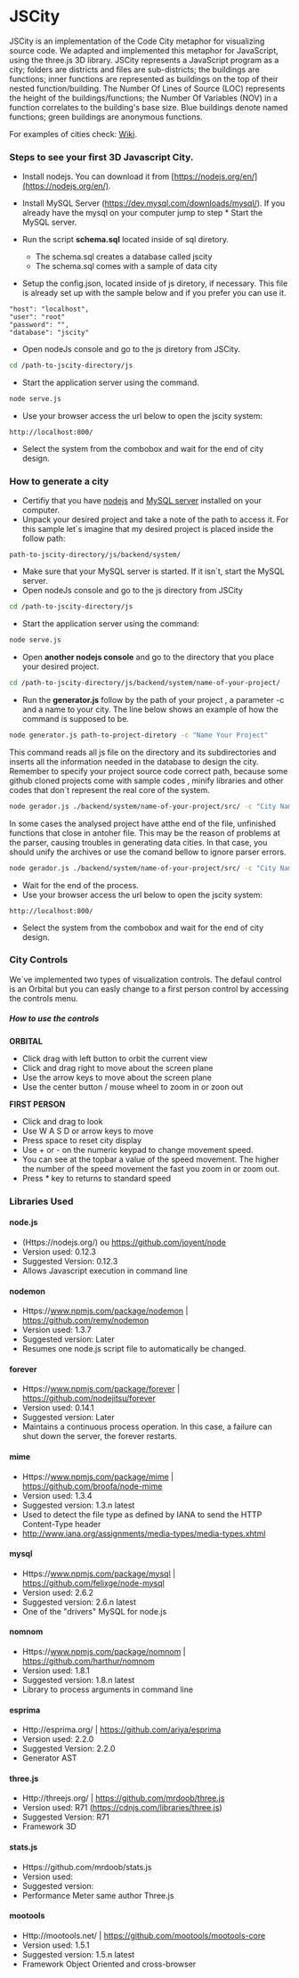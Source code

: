 # JSCity
   JSCity is an implementation of the Code City metaphor for visualizing source code. We adapted and implemented this metaphor for JavaScript, using the three.js 3D library.
   JSCity represents a JavaScript program as a city; folders are districts and files are sub-districts; the buildings are functions; inner functions are represented as buildings on the top of their nested function/building.
   The Number Of Lines of Source (LOC) represents the height of the buildings/functions; the Number Of Variables (NOV) in a function correlates to the building's base size. Blue buildings denote named functions; green buildings are anonymous functions.
   
   For examples of cities check: [Wiki](https://github.com/ASERG-UFMG/JSCity/wiki/JSCITY).
   
### Steps to see your first 3D Javascript City.
* Install nodejs. You can download it from [https://nodejs.org/en/](https://nodejs.org/en/).
* Install MySQL Server (https://dev.mysql.com/downloads/mysql/).  If you already have the mysql on your computer jump to step * Start the MySQL server.
* Run the script **schema.sql** located inside of sql diretory.
   - The schema.sql creates a database called jscity
   - The schema.sql comes with a sample of data city

* Setup the config.json, located inside of js diretory, if necessary. This file is already set up with the sample below and if you prefer you can use it.
```
"host": "localhost",
"user": "root"
"password": "",
"database": "jscity"
```
* Open nodeJs console and go to the js diretory from JSCity.
```sh
cd /path-to-jscity-directory/js
```
* Start the application server using the command.
```sh
node serve.js
```
* Use your browser access the url below to open the jscity system:
```
http://localhost:800/
```
* Select the system from the combobox and wait for the end of city design.

### How to generate a city

* Certifiy that you have [nodejs](https://nodejs.org/en/) and [MySQL server](https://dev.mysql.com/downloads/mysql/) installed on your computer.
* Unpack your desired project and take a note of the path to access it. For this sample let`s imagine that my desired project is placed  inside the follow path:
```
path-to-jscity-directory/js/backend/system/
```
* Make sure that your MySQL server is started.  If it isn`t, start the MySQL server.
* Open nodeJs console and go to the js directory from JSCity
```sh
cd /path-to-jscity-directory/js
``` 
* Start the application server using the command:
```sh
node serve.js
```
* Open **another nodejs console** and go to the directory that you place your desired project.
```sh
cd /path-to-jscity-directory/js/backend/system/name-of-your-project/
```
* Run the **generator.js** follow by the path of your project , a parameter -c and a name to your city. The  line below shows an example of how the command is supposed to be.
```sh
node generator.js path-to-project-diretory -c "Name Your Project"
```
This command reads all js file on the directory and its subdirectories and inserts  all the information   needed in the database to design the city. Remember to specify your project source code correct path, because some github cloned projects come with sample codes , minify libraries and other codes that don`t represent the real core of the system.
```sh
node gerador.js ./backend/system/name-of-your-project/src/ -c "City Name"
```
In some cases the analysed project have atthe end of the file, unfinished functions that close in antoher file. This may be the reason of problems at the parser, causing troubles in generating data cities. In that case, you should unify the archives or use the comand bellow to ignore parser errors.
```sh
node gerador.js ./backend/system/name-of-your-project/src/ -c "City Name"
```
* Wait for the end of the process.
* Use your browser access the url below to open the jscity system:
```
http://localhost:800/
```
* Select the system from the combobox and wait for the end of city design.

### City Controls

We`ve implemented two types of visualization controls. The defaul control is an Orbital but you can easly change to a first person control by accessing the controls menu.

##### How to use the controls

**ORBITAL**
- Click drag with left button to orbit the current view
- Click and drag right to move about the screen plane
- Use the arrow keys to move about the screen plane
- Use the center button / mouse wheel to zoom in or zoon out

**FIRST PERSON**
- Click and drag to look
- Use W A S D or arrow keys to move
- Press space to reset city display
- Use + or - on the numeric keypad to change movement speed.
- You can see at the topbar a value of the speed movement.  The higher the number of the speed movement the fast you zoom in or zoom out.
- Press * key to returns to standard speed


### Libraries Used

#### node.js
- (Https://nodejs.org/)  ou  https://github.com/joyent/node
- Version used: 0.12.3
- Suggested Version: 0.12.3
- Allows Javascript execution in command line

#### nodemon
- Https://www.npmjs.com/package/nodemon | https://github.com/remy/nodemon
- Version used: 1.3.7
- Suggested version: Later
- Resumes one node.js script file to automatically be changed.

#### forever
- Https://www.npmjs.com/package/forever | https://github.com/nodejitsu/forever
- Version used: 0.14.1
- Suggested version: Later
- Maintains a continuous process operation. In this case, a failure can shut down the server, the forever restarts.

#### mime
- Https://www.npmjs.com/package/mime | https://github.com/broofa/node-mime
- Version used: 1.3.4
- Suggested version: 1.3.n latest
- Used to detect the file type as defined by IANA to send the HTTP Content-Type header
- http://www.iana.org/assignments/media-types/media-types.xhtml

#### mysql
- Https://www.npmjs.com/package/mysql | https://github.com/felixge/node-mysql
- Version used: 2.6.2
- Suggested version: 2.6.n latest
- One of the "drivers" MySQL for node.js

#### nomnom
- Https://www.npmjs.com/package/nomnom | https://github.com/harthur/nomnom
- Version used: 1.8.1
- Suggested version: 1.8.n latest
- Library to process arguments in command line

#### esprima
- Http://esprima.org/ | https://github.com/ariya/esprima
- Version used: 2.2.0
- Suggested Version: 2.2.0
- Generator AST

#### three.js
- Http://threejs.org/ | https://github.com/mrdoob/three.js
- Version used: R71 (https://cdnjs.com/libraries/three.js)
- Suggested Version: R71
- Framework 3D

#### stats.js
- Https://github.com/mrdoob/stats.js
- Version used:
- Suggested version:
- Performance Meter same author Three.js

#### mootools
- Http://mootools.net/ | https://github.com/mootools/mootools-core
- Version used: 1.5.1
- Suggested version: 1.5.n latest
- Framework Object Oriented and cross-browser
